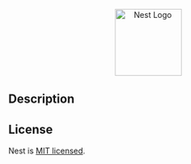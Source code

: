 <p style="text-align:center">
  <a href="https://nestjs.com/" target="blank"><img src="https://nestjs.com/img/logo-small.svg" width="120" alt="Nest Logo" /></a>
</p>

## Description


## License

Nest is [MIT licensed](https://github.com/nestjs/nest/blob/master/LICENSE).
